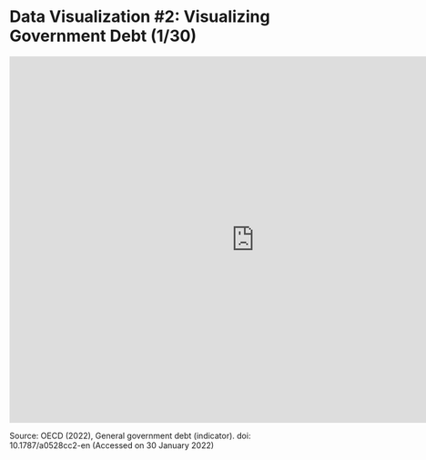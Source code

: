 # Data Visualization #2: Visualizing Government Debt (1/30)

<iframe src="https://data.oecd.org/chart/6Bl8" width="860" height="645" style="border: 0" mozallowfullscreen="true" webkitallowfullscreen="true" allowfullscreen="true"><a href="https://data.oecd.org/chart/6Bl8" target="_blank">OECD Chart: General government debt, Total, % of GDP, Annual, 2018</a></iframe>

Source: OECD (2022), General government debt (indicator). doi: 10.1787/a0528cc2-en (Accessed on 30 January 2022)
